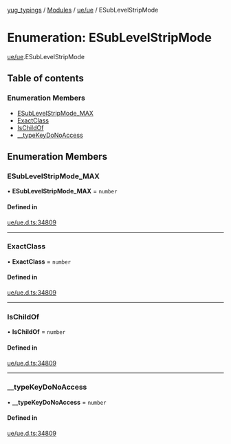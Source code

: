 [yug_typings](../README.md) / [Modules](../modules.md) / [ue/ue](../modules/ue_ue.md) / ESubLevelStripMode

# Enumeration: ESubLevelStripMode

[ue/ue](../modules/ue_ue.md).ESubLevelStripMode

## Table of contents

### Enumeration Members

- [ESubLevelStripMode\_MAX](ue_ue.ESubLevelStripMode.md#esublevelstripmode_max)
- [ExactClass](ue_ue.ESubLevelStripMode.md#exactclass)
- [IsChildOf](ue_ue.ESubLevelStripMode.md#ischildof)
- [\_\_typeKeyDoNoAccess](ue_ue.ESubLevelStripMode.md#__typekeydonoaccess)

## Enumeration Members

### ESubLevelStripMode\_MAX

• **ESubLevelStripMode\_MAX** = `number`

#### Defined in

[ue/ue.d.ts:34809](https://github.com/YugMetaverse/yug_typings/blob/b7d9b19/ue/ue.d.ts#L34809)

___

### ExactClass

• **ExactClass** = `number`

#### Defined in

[ue/ue.d.ts:34809](https://github.com/YugMetaverse/yug_typings/blob/b7d9b19/ue/ue.d.ts#L34809)

___

### IsChildOf

• **IsChildOf** = `number`

#### Defined in

[ue/ue.d.ts:34809](https://github.com/YugMetaverse/yug_typings/blob/b7d9b19/ue/ue.d.ts#L34809)

___

### \_\_typeKeyDoNoAccess

• **\_\_typeKeyDoNoAccess** = `number`

#### Defined in

[ue/ue.d.ts:34809](https://github.com/YugMetaverse/yug_typings/blob/b7d9b19/ue/ue.d.ts#L34809)

